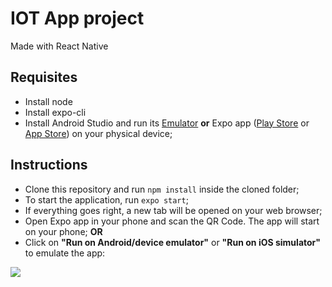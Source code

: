 # IOT App project
Made with React Native

## Requisites
- Install node
- Install expo-cli
- Install Android Studio and run its [Emulator](https://developer.android.com/studio/run/emulator) **or** Expo app ([Play Store](https://play.google.com/store/apps/details?id=host.exp.exponent&hl=en&gl=US) or [App Store](https://apps.apple.com/br/app/expo-client/id982107779)) on your physical device; 

## Instructions
- Clone this repository and run `npm install` inside the cloned folder;
- To start the application, run `expo start`;
- If everything goes right, a new tab will be opened on your web browser;
- Open Expo app in your phone and scan the QR Code. The app will start on your phone; **OR**
- Click on **"Run on Android/device emulator"** or **"Run on iOS simulator"** to emulate the app:

![](https://i.imgur.com/xeAGnAb.png)
